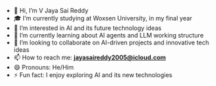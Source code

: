 - 👋 Hi, I’m V Jaya Sai Reddy
- 🎓 I’m currently studying at Woxsen University, in my final year
- 👀 I’m interested in AI and its future technology ideas
- 🌱 I’m currently learning about AI agents and LLM working structure
- 💞️ I’m looking to collaborate on AI-driven projects and innovative tech ideas
- 📫 How to reach me: **jayasaireddy2005@icloud.com**
- 😄 Pronouns: He/Him
- ⚡ Fun fact: I enjoy exploring AI and its new technologies
